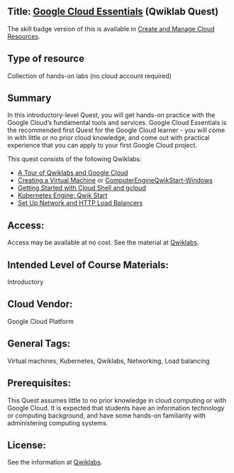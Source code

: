 ## Title: [Google Cloud Essentials](https://google.qwiklabs.com/quests/23) (Qwiklab Quest)

The skill badge version of this is available in [Create and Manage Cloud Resources](QLQuest-CreateandManageCloudResources.md).

## Type of resource
Collection of hands-on labs (no cloud account required)

## Summary

In this introductory-level Quest, you will get hands-on practice with the Google Cloud’s fundamental tools and services. Google Cloud Essentials is the recommended first Quest for the Google Cloud learner - you will come in with little or no prior cloud knowledge, and come out with practical experience that you can apply to your first Google Cloud project.

This quest consists of the following Qwiklabs:

* [A Tour of Qwiklabs and Google Cloud](QL-ATourofQwiklabs.md)
* [Creating a Virtual Machine](QLVM.md) or [ComputerEngineQwikStart-Windows](QL-CEQwikstartWindows.md)
* [Getting Started with Cloud Shell and gcloud](QL-GettingStartedwithCloudShell.md)
*  [Kubernetes Engine: Qwik Start](QL-KubernetesEngineQwikStart.md)
*  [Set Up Network and HTTP Load Balancers](QL-SetUpNetworkandHTTPLoadBalancers.md)


## Access: 
   Access may be available at no cost.  See the material at [Qwiklabs](Providers/Qwiklabs.md).

## Intended Level of Course Materials: 
   Introductory

##  Cloud Vendor: 
   Google Cloud Platform

## General Tags: 
Virtual machines, Kubernetes, Qwiklabs, Networking, Load balancing
      
## Prerequisites: 
This Quest assumes little to no prior knowledge in cloud computing or with Google Cloud. It is expected that students have an information technology or computing background, and have some hands-on familiarity with administering computing systems.

## License: 

See the information at [Qwiklabs](Providers/Qwiklabs.md).
